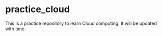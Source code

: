 # practice_cloud
This is a practice repository to learn Cloud computing. It will be updated with time.
